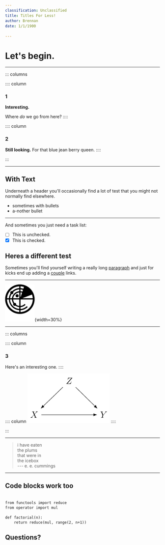 ```yaml
---
classification: Unclassified
title: Titles For Less!
author: Brennan
date: 1/1/1900

---
```


# Let's begin.

---

::: columns

:::: column
### 1
**Interesting.**

Where *do* we go from here?
::::

:::: column
### 2
**Still looking.**
For that blue jean berry queen.
::::

:::

---

## With Text 
Underneath a header you'll occasionally find a lot of
test that you might not normally find elsewhere.

  - sometimes with bullets
  - a-nother bullet

---

And sometimes you just need a task list:

- [ ] This is unchecked.
- [X] This is checked.

## Heres a different test
Sometimes you'll find yourself writing a really long
[paragraph](https://www.google.com/search?q=paragraph) and just for kicks end
up adding a [couple](https://duckduckgo.com) links.

---

![svgs work too](images/noun_Radar_467348.svg){width=30%}

---

::: columns

:::: column
### 3
Here's an interesting one.
::::

:::: column
![a confounder](confounder.png)
::::

:::

---

> i have eaten  
> the plums  
> that were in  
> the icebox  
> --- e. e. cummings
---
    
## Code blocks work too

~~~ {.python} 

from functools import reduce
from operator import mul

def factorial(n):
    return reduce(mul, range(2, n+1))
~~~

## Questions?
